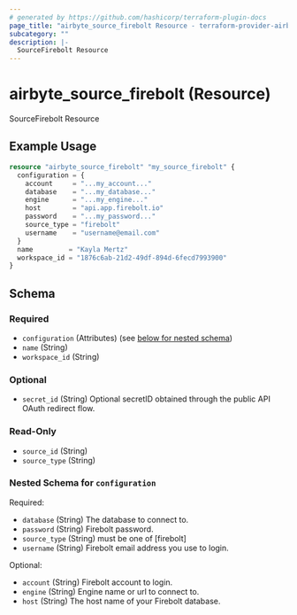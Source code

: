 ```yaml
---
# generated by https://github.com/hashicorp/terraform-plugin-docs
page_title: "airbyte_source_firebolt Resource - terraform-provider-airbyte"
subcategory: ""
description: |-
  SourceFirebolt Resource
---
```


# airbyte_source_firebolt (Resource)

SourceFirebolt Resource

## Example Usage

```terraform
resource "airbyte_source_firebolt" "my_source_firebolt" {
  configuration = {
    account     = "...my_account..."
    database    = "...my_database..."
    engine      = "...my_engine..."
    host        = "api.app.firebolt.io"
    password    = "...my_password..."
    source_type = "firebolt"
    username    = "username@email.com"
  }
  name         = "Kayla Mertz"
  workspace_id = "1876c6ab-21d2-49df-894d-6fecd7993900"
}
```

<!-- schema generated by tfplugindocs -->
## Schema

### Required

- `configuration` (Attributes) (see [below for nested schema](#nestedatt--configuration))
- `name` (String)
- `workspace_id` (String)

### Optional

- `secret_id` (String) Optional secretID obtained through the public API OAuth redirect flow.

### Read-Only

- `source_id` (String)
- `source_type` (String)

<a id="nestedatt--configuration"></a>
### Nested Schema for `configuration`

Required:

- `database` (String) The database to connect to.
- `password` (String) Firebolt password.
- `source_type` (String) must be one of [firebolt]
- `username` (String) Firebolt email address you use to login.

Optional:

- `account` (String) Firebolt account to login.
- `engine` (String) Engine name or url to connect to.
- `host` (String) The host name of your Firebolt database.


